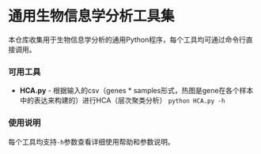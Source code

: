 # 通用生物信息学分析工具集

本仓库收集用于生物信息学分析的通用Python程序，每个工具均可通过命令行直接调用。

### 可用工具

- **HCA.py** - 根据输入的csv（genes * samples形式，热图是gene在各个样本中的表达来构建的）进行HCA（层次聚类分析）
  `python HCA.py -h`

### 使用说明

每个工具均支持`-h`参数查看详细使用帮助和参数说明。
